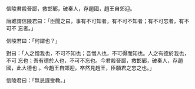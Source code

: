 信陵君殺晉鄙，救邯鄲，破秦人，存趙國，趙王自郊迎。

唐雎謂信陵君曰：「臣聞之曰，事有不可知者，有不可不知者；有不可忘者，有不可不
忘者。」

信陵君曰：「何謂也？」

對曰：「人之憎我也，不可不知也；吾憎人也，不可得而知也。人之有德於我也，不可
忘也；吾有德於人也，不可不忘也。今君殺晉鄙，救邯鄲，破秦人，存趙國，此大德也
。今趙王自郊迎，卒然見趙王，臣願君之忘之也。」

信陵君曰：「無忌謹受教。」

